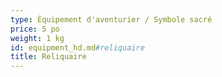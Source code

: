 ```yaml
---
type: Équipement d'aventurier / Symbole sacré
price: 5 po
weight: 1 kg
id: equipment_hd.md#reliquaire
title: Reliquaire
---
```


